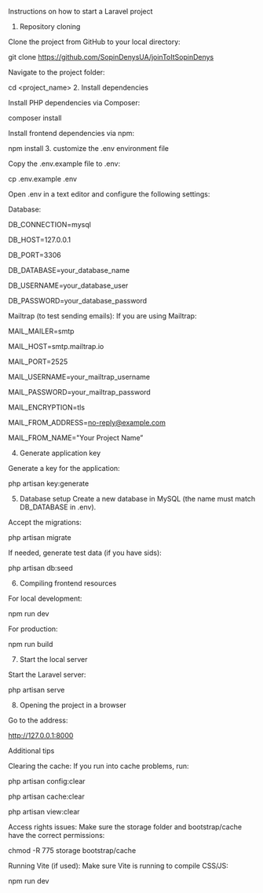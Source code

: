 Instructions on how to start a Laravel project
1. Repository cloning

Clone the project from GitHub to your local directory:

git clone https://github.com/SopinDenysUA/joinToItSopinDenys

Navigate to the project folder:
   
cd <project_name>
2. Install dependencies

Install PHP dependencies via Composer:

composer install

Install frontend dependencies via npm:

npm install
3. customize the .env environment file

Copy the .env.example file to .env:

cp .env.example .env

Open .env in a text editor and configure the following settings:

Database:

DB_CONNECTION=mysql

DB_HOST=127.0.0.1

DB_PORT=3306

DB_DATABASE=your_database_name

DB_USERNAME=your_database_user

DB_PASSWORD=your_database_password

Mailtrap (to test sending emails): If you are using Mailtrap:

MAIL_MAILER=smtp

MAIL_HOST=smtp.mailtrap.io

MAIL_PORT=2525

MAIL_USERNAME=your_mailtrap_username

MAIL_PASSWORD=your_mailtrap_password

MAIL_ENCRYPTION=tls

MAIL_FROM_ADDRESS=no-reply@example.com

MAIL_FROM_NAME="Your Project Name”

4. Generate application key

Generate a key for the application:

php artisan key:generate

5. Database setup
Create a new database in MySQL (the name must match DB_DATABASE in .env).

Accept the migrations:

php artisan migrate

If needed, generate test data (if you have sids):

php artisan db:seed

6. Compiling frontend resources

For local development:

npm run dev

For production:

npm run build

7. Start the local server

Start the Laravel server:

php artisan serve

8. Opening the project in a browser

Go to the address:

http://127.0.0.1:8000

Additional tips

Clearing the cache: If you run into cache problems, run:

php artisan config:clear

php artisan cache:clear

php artisan view:clear

Access rights issues: Make sure the storage folder and bootstrap/cache have the correct permissions:

chmod -R 775 storage bootstrap/cache

Running Vite (if used): Make sure Vite is running to compile CSS/JS:

npm run dev
